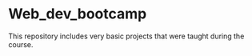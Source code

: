 # Web_dev_bootcamp
This repository includes very basic projects that were taught during the course.
